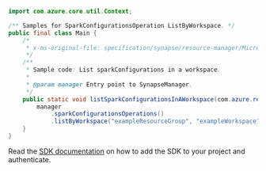 ```java
import com.azure.core.util.Context;

/** Samples for SparkConfigurationsOperation ListByWorkspace. */
public final class Main {
    /*
     * x-ms-original-file: specification/synapse/resource-manager/Microsoft.Synapse/preview/2021-06-01-preview/examples/SparkConfigurations_ListByWorkspace.json
     */
    /**
     * Sample code: List sparkConfigurations in a workspace.
     *
     * @param manager Entry point to SynapseManager.
     */
    public static void listSparkConfigurationsInAWorkspace(com.azure.resourcemanager.synapse.SynapseManager manager) {
        manager
            .sparkConfigurationsOperations()
            .listByWorkspace("exampleResourceGroup", "exampleWorkspace", Context.NONE);
    }
}
```

Read the [SDK documentation](https://github.com/Azure/azure-sdk-for-java/blob/azure-resourcemanager-synapse_1.0.0-beta.6/sdk/synapse/azure-resourcemanager-synapse/README.md) on how to add the SDK to your project and authenticate.
